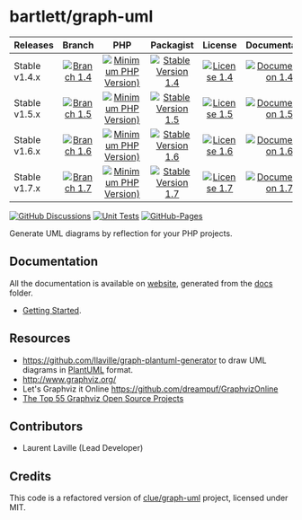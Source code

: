 <!-- markdownlint-disable MD013 -->
# bartlett/graph-uml

| Releases      |                   Branch                    |                              PHP                              |                         Packagist                         |                    License                     |                          Documentation                           |
|:--------------|:-------------------------------------------:|:-------------------------------------------------------------:|:---------------------------------------------------------:|:----------------------------------------------:|:----------------------------------------------------------------:|
| Stable v1.4.x | [![Branch 1.4][Branch_14x-img]][Branch_14x] | [![Minimum PHP Version)][PHPVersion_14x-img]][PHPVersion_14x] | [![Stable Version 1.4][Packagist_14x-img]][Packagist_14x] | [![License 1.4][License_14x-img]][License_14x] | [![Documentation 1.4][Documentation_14x-img]][Documentation_14x] |
| Stable v1.5.x | [![Branch 1.5][Branch_15x-img]][Branch_15x] | [![Minimum PHP Version)][PHPVersion_15x-img]][PHPVersion_15x] | [![Stable Version 1.5][Packagist_15x-img]][Packagist_15x] | [![License 1.5][License_15x-img]][License_15x] | [![Documentation 1.5][Documentation_15x-img]][Documentation_15x] |
| Stable v1.6.x | [![Branch 1.6][Branch_16x-img]][Branch_16x] | [![Minimum PHP Version)][PHPVersion_16x-img]][PHPVersion_16x] | [![Stable Version 1.6][Packagist_16x-img]][Packagist_16x] | [![License 1.6][License_16x-img]][License_16x] | [![Documentation 1.6][Documentation_16x-img]][Documentation_16x] |
| Stable v1.7.x | [![Branch 1.7][Branch_17x-img]][Branch_17x] | [![Minimum PHP Version)][PHPVersion_17x-img]][PHPVersion_17x] | [![Stable Version 1.7][Packagist_17x-img]][Packagist_17x] | [![License 1.7][License_17x-img]][License_17x] | [![Documentation 1.7][Documentation_17x-img]][Documentation_17x] |

[Branch_14x-img]: https://img.shields.io/badge/branch-1.4-orange
[Branch_14x]: https://github.com/llaville/graph-uml/tree/1.4
[PHPVersion_14x-img]: https://img.shields.io/packagist/php-v/bartlett/graph-uml/1.4.0
[PHPVersion_14x]: https://www.php.net/supported-versions.php
[Packagist_14x-img]: https://img.shields.io/badge/packagist-v1.4.0-blue
[Packagist_14x]: https://packagist.org/packages/bartlett/graph-uml
[License_14x-img]: https://img.shields.io/packagist/l/bartlett/graph-uml
[License_14x]: https://github.com/llaville/graph-uml/blob/1.4/LICENSE
[Documentation_14x-img]: https://img.shields.io/badge/documentation-v1.4-green
[Documentation_14x]: https://github.com/llaville/graph-uml/tree/1.4/docs

[Branch_15x-img]: https://img.shields.io/badge/branch-1.5-orange
[Branch_15x]: https://github.com/llaville/graph-uml/tree/1.5
[PHPVersion_15x-img]: https://img.shields.io/packagist/php-v/bartlett/graph-uml/1.5.0
[PHPVersion_15x]: https://www.php.net/supported-versions.php
[Packagist_15x-img]: https://img.shields.io/badge/packagist-v1.5.0-blue
[Packagist_15x]: https://packagist.org/packages/bartlett/graph-uml
[License_15x-img]: https://img.shields.io/packagist/l/bartlett/graph-uml
[License_15x]: https://github.com/llaville/graph-uml/blob/1.5/LICENSE
[Documentation_15x-img]: https://img.shields.io/badge/documentation-v1.5-green
[Documentation_15x]: https://github.com/llaville/graph-uml/tree/1.5/docs

[Branch_16x-img]: https://img.shields.io/badge/branch-1.6-orange
[Branch_16x]: https://github.com/llaville/graph-uml/tree/1.6
[PHPVersion_16x-img]: https://img.shields.io/packagist/php-v/bartlett/graph-uml/1.6.0
[PHPVersion_16x]: https://www.php.net/supported-versions.php
[Packagist_16x-img]: https://img.shields.io/badge/packagist-v1.6.0-blue
[Packagist_16x]: https://packagist.org/packages/bartlett/graph-uml
[License_16x-img]: https://img.shields.io/packagist/l/bartlett/graph-uml
[License_16x]: https://github.com/llaville/graph-uml/blob/1.6/LICENSE
[Documentation_16x-img]: https://img.shields.io/badge/documentation-v1.6-green
[Documentation_16x]: https://github.com/llaville/graph-uml/tree/1.6/docs

[Branch_17x-img]: https://img.shields.io/badge/branch-1.7-orange
[Branch_17x]: https://github.com/llaville/graph-uml/tree/1.7
[PHPVersion_17x-img]: https://img.shields.io/packagist/php-v/bartlett/graph-uml/1.7.1
[PHPVersion_17x]: https://www.php.net/supported-versions.php
[Packagist_17x-img]: https://img.shields.io/badge/packagist-v1.7.1-blue
[Packagist_17x]: https://packagist.org/packages/bartlett/graph-uml
[License_17x-img]: https://img.shields.io/packagist/l/bartlett/graph-uml
[License_17x]: https://github.com/llaville/graph-uml/blob/1.7/LICENSE
[Documentation_17x-img]: https://img.shields.io/badge/documentation-v1.7-green
[Documentation_17x]: https://github.com/llaville/graph-uml/tree/1.7/docs

[![GitHub Discussions](https://img.shields.io/github/discussions/llaville/graph-uml)](https://github.com/llaville/graph-uml/discussions)
[![Unit Tests](https://github.com/llaville/graph-uml/actions/workflows/unit-tests.yaml/badge.svg)](https://github.com/llaville/graph-uml/actions/workflows/unit-tests.yaml)
[![GitHub-Pages](https://github.com/llaville/graph-uml/actions/workflows/gh-pages.yml/badge.svg)](https://github.com/llaville/graph-uml/actions/workflows/gh-pages.yml)

Generate UML diagrams by reflection for your PHP projects.

## Documentation

All the documentation is available on [website](https://llaville.github.io/graph-uml/1.7),
generated from the [docs](https://github.com/llaville/graph-uml/tree/1.7/docs) folder.

* [Getting Started](docs/getting-started.md).

## Resources

* <https://github.com/llaville/graph-plantuml-generator> to draw UML diagrams in [PlantUML](https://plantuml.com/) format.
* <http://www.graphviz.org/>
* Let's Graphviz it Online <https://github.com/dreampuf/GraphvizOnline>
* [The Top 55 Graphviz Open Source Projects](https://awesomeopensource.com/projects/graphviz)

## Contributors

* Laurent Laville (Lead Developer)

## Credits

This code is a refactored version of [clue/graph-uml](https://github.com/clue/graph-uml) project, licensed under MIT.
